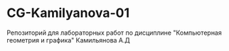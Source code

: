# CG-Kamilyanova-01
Репозиторий для лабораторных работ по дисциплине "Компьютерная геометрия и графика" Камильянова А.Д
